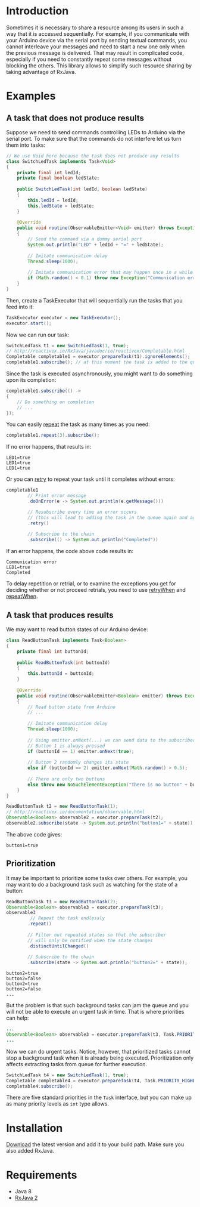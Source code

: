 # Introduction

Sometimes it is necessary to share a resource among its users in such a way that it is accessed sequentially. For example, if you communicate with your Arduino device via the serial port by sending textual commands, you cannot interleave your messages and need to start a new one only when the previous message is delivered. That may result in complicated code, especially if you need to constantly repeat some messages without blocking the others. This library allows to simplify such resource sharing by taking advantage of RxJava. 

# Examples

## A task that does not produce results

Suppose we need to send commands controlling LEDs to Arduino via the serial port. To make sure that the commands do not interfere let us turn them into tasks:

```Java
// We use Void here because the task does not produce any results
class SwitchLedTask implements Task<Void>
{
    private final int ledId;
    private final boolean ledState;
    
    public SwitchLedTask(int ledId, boolean ledState)
    {
        this.ledId = ledId;
        this.ledState = ledState;
    }
    
    @Override
    public void routine(ObservableEmitter<Void> emitter) throws Exception
    {
        // Send the command via a dummy serial port
        System.out.println("LED" + ledId + "=" + ledState);
        
        // Imitate communication delay
        Thread.sleep(1000);
        
        // Imitate communication error that may happen once in a while
        if (Math.random() < 0.1) throw new Exception("Communication error");
    }
}

```

Then, create a TaskExecutor that will sequentially run the tasks that you feed into it:

```Java
TaskExecutor executor = new TaskExecutor();
executor.start();
```

Now we can run our task:
```Java
SwitchLedTask t1 = new SwitchLedTask(1, true);
// http://reactivex.io/RxJava/javadoc/io/reactivex/Completable.html
Completable completable1 = executor.prepareTask(t1).ignoreElements(); 
completable1.subscribe(); // at this moment the task is added to the queue for execution
```

Since the task is executed asynchronously, you might want to do something upon its completion:
```Java
completable1.subscribe(() -> 
{
    // Do something on completion
    // ...
});
```

You can easily [repeat](http://reactivex.io/documentation/operators/repeat.html) the task as many times as you need:
```Java
completable1.repeat(3).subscribe();
```
If no error happens, that results in:
```
LED1=true
LED1=true
LED1=true
```
Or you can [retry](http://reactivex.io/documentation/operators/retry.html) to repeat your task until it completes without errors:

```Java
completable1
        // Print error message
        .doOnError(e -> System.out.println(e.getMessage()))

        // Resubscribe every time an error occurs
        // (this will lead to adding the task in the queue again and again)
        .retry()
        
        // Subscribe to the chain
        .subscribe(() -> System.out.println("Completed"))
```
If an error happens, the code above code results in:
```
Communication error
LED1=true
Completed
```

To delay repetition or retrial, or to examine the exceptions you get for deciding whether or not proceed retrials, you need to use [retryWhen](http://reactivex.io/documentation/operators/retry.html) and [repeatWhen](http://reactivex.io/documentation/operators/repeat.html). 

## A task that produces results

We may want to read button states of our Arduino device:

```Java
class ReadButtonTask implements Task<Boolean>
{
    private final int buttonId;
    
    public ReadButtonTask(int buttonId)
    {
        this.buttonId = buttonId;
    }
    
    @Override
    public void routine(ObservableEmitter<Boolean> emitter) throws Exception
    {
        // Read button state from Arduino
        // ...
    
        // Imitate communication delay
        Thread.sleep(1000);
        
        // Using emitter.onNext(...) we can send data to the subscriber
        // Button 1 is always pressed
        if (buttonId == 1) emitter.onNext(true);
        
        // Button 2 randomly changes its state
        else if (buttonId == 2) emitter.onNext(Math.random() > 0.5);
        
        // There are only two buttons
        else throw new NoSuchElementException("There is no button" + buttonId);
    }
}
```

```Java
ReadButtonTask t2 = new ReadButtonTask(1);
// http://reactivex.io/documentation/observable.html
Observable<Boolean> observable2 = executor.prepareTask(t2);
observable2.subscribe(state -> System.out.println("button1=" + state));
```

The above code gives:
```
button1=true
```

## Prioritization
It may be important to prioritize some tasks over others. For example, you may want to do a background task such as watching for the state of a button:
```Java
ReadButtonTask t3 = new ReadButtonTask(2);
Observable<Boolean> observable3 = executor.prepareTask(t3);
observable3
         // Repeat the task endlessly
        .repeat()
        
        // Filter out repeated states so that the subscriber
        // will only be notified when the state changes
        .distinctUntilChanged()
        
        // Subscribe to the chain
        .subscribe(state -> System.out.println("button2=" + state));
```

```
button2=true
button2=false
button2=true
button2=false
...
```

But the problem is that such background tasks can jam the queue and you will not be able to execute an urgent task in time. That is where priorities can help:
```Java
...
Observable<Boolean> observable3 = executor.prepareTask(t3, Task.PRIORITY_LOWEST);
...
```

Now we can do urgent tasks. Notice, however, that prioritized tasks cannot stop a background task when it is already being executed. Prioritization only affects extracting tasks from queue for further execution.
```Java
SwitchLedTask t4 = new SwitchLedTask(1, true);
Completable completable4 = executor.prepareTask(t4, Task.PRIORITY_HIGHEST).ignoreElements();
completable4.subscribe();
```

There are five standard priorities in the ```Task``` interface, but you can make up as many priority levels as ```int``` type allows. 

# Installation
[Download](/releases) the latest version and add it to your build path. Make sure you also added RxJava.

# Requirements
* Java 8
* [RxJava 2](https://github.com/ReactiveX/RxJava)